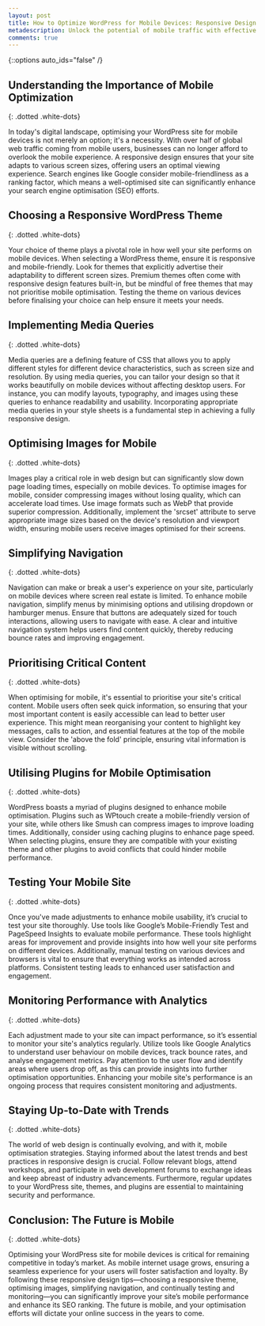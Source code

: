 ```yaml
---
layout: post
title: How to Optimize WordPress for Mobile Devices: Responsive Design Tips
metadescription: Unlock the potential of mobile traffic with effective responsive design strategies.
comments: true
---
```

{::options auto_ids="false" /}
## Understanding the Importance of Mobile Optimization
{: .dotted .white-dots}

In today's digital landscape, optimising your WordPress site for mobile devices is not merely an option; it's a necessity. With over half of global web traffic coming from mobile users, businesses can no longer afford to overlook the mobile experience. A responsive design ensures that your site adapts to various screen sizes, offering users an optimal viewing experience. Search engines like Google consider mobile-friendliness as a ranking factor, which means a well-optimised site can significantly enhance your search engine optimisation (SEO) efforts.

## Choosing a Responsive WordPress Theme
{: .dotted .white-dots}

Your choice of theme plays a pivotal role in how well your site performs on mobile devices. When selecting a WordPress theme, ensure it is responsive and mobile-friendly. Look for themes that explicitly advertise their adaptability to different screen sizes. Premium themes often come with responsive design features built-in, but be mindful of free themes that may not prioritise mobile optimisation. Testing the theme on various devices before finalising your choice can help ensure it meets your needs.

## Implementing Media Queries
{: .dotted .white-dots}

Media queries are a defining feature of CSS that allows you to apply different styles for different device characteristics, such as screen size and resolution. By using media queries, you can tailor your design so that it works beautifully on mobile devices without affecting desktop users. For instance, you can modify layouts, typography, and images using these queries to enhance readability and usability. Incorporating appropriate media queries in your style sheets is a fundamental step in achieving a fully responsive design.

## Optimising Images for Mobile
{: .dotted .white-dots}

Images play a critical role in web design but can significantly slow down page loading times, especially on mobile devices. To optimise images for mobile, consider compressing images without losing quality, which can accelerate load times. Use image formats such as WebP that provide superior compression. Additionally, implement the 'srcset' attribute to serve appropriate image sizes based on the device's resolution and viewport width, ensuring mobile users receive images optimised for their screens.

## Simplifying Navigation
{: .dotted .white-dots}

Navigation can make or break a user's experience on your site, particularly on mobile devices where screen real estate is limited. To enhance mobile navigation, simplify menus by minimising options and utilising dropdown or hamburger menus. Ensure that buttons are adequately sized for touch interactions, allowing users to navigate with ease. A clear and intuitive navigation system helps users find content quickly, thereby reducing bounce rates and improving engagement.

## Prioritising Critical Content
{: .dotted .white-dots}

When optimising for mobile, it's essential to prioritise your site's critical content. Mobile users often seek quick information, so ensuring that your most important content is easily accessible can lead to better user experience. This might mean reorganising your content to highlight key messages, calls to action, and essential features at the top of the mobile view. Consider the 'above the fold' principle, ensuring vital information is visible without scrolling.

## Utilising Plugins for Mobile Optimisation
{: .dotted .white-dots}

WordPress boasts a myriad of plugins designed to enhance mobile optimisation. Plugins such as WPtouch create a mobile-friendly version of your site, while others like Smush can compress images to improve loading times. Additionally, consider using caching plugins to enhance page speed. When selecting plugins, ensure they are compatible with your existing theme and other plugins to avoid conflicts that could hinder mobile performance.

## Testing Your Mobile Site
{: .dotted .white-dots}

Once you've made adjustments to enhance mobile usability, it’s crucial to test your site thoroughly. Use tools like Google’s Mobile-Friendly Test and PageSpeed Insights to evaluate mobile performance. These tools highlight areas for improvement and provide insights into how well your site performs on different devices. Additionally, manual testing on various devices and browsers is vital to ensure that everything works as intended across platforms. Consistent testing leads to enhanced user satisfaction and engagement.

## Monitoring Performance with Analytics
{: .dotted .white-dots}

Each adjustment made to your site can impact performance, so it’s essential to monitor your site's analytics regularly. Utilize tools like Google Analytics to understand user behaviour on mobile devices, track bounce rates, and analyse engagement metrics. Pay attention to the user flow and identify areas where users drop off, as this can provide insights into further optimisation opportunities. Enhancing your mobile site's performance is an ongoing process that requires consistent monitoring and adjustments.

## Staying Up-to-Date with Trends
{: .dotted .white-dots}

The world of web design is continually evolving, and with it, mobile optimisation strategies. Staying informed about the latest trends and best practices in responsive design is crucial. Follow relevant blogs, attend workshops, and participate in web development forums to exchange ideas and keep abreast of industry advancements. Furthermore, regular updates to your WordPress site, themes, and plugins are essential to maintaining security and performance.

## Conclusion: The Future is Mobile
{: .dotted .white-dots}

Optimising your WordPress site for mobile devices is critical for remaining competitive in today’s market. As mobile internet usage grows, ensuring a seamless experience for your users will foster satisfaction and loyalty. By following these responsive design tips—choosing a responsive theme, optimising images, simplifying navigation, and continually testing and monitoring—you can significantly improve your site’s mobile performance and enhance its SEO ranking. The future is mobile, and your optimisation efforts will dictate your online success in the years to come.

